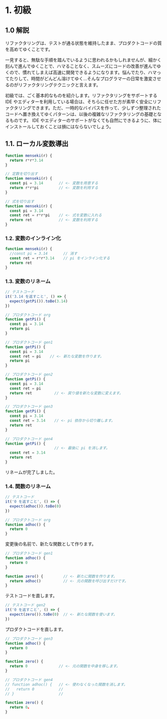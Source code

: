 # 1. 初級

## 1.0 解説

リファクタリングは、テストが通る状態を維持したまま、プロダクトコードの質を高めてゆくことです。

一見すると、無駄な手順を踏んでいるように思われるかもしれませんが、細かく刻んで進んでゆくことで、ハマることなく、スムーズにコードの改善が進んでゆくので、慣れてしまえば高速に開発できるようになります。悩んでたり、ハマってたりして、時間がどんどん溶けてゆく…そんなプログラマーの日常を激変させるのがリファクタリングテクニックと言えます。

初級では、ごく基本的なものを紹介します。リファクタリングをサポートする IDE やエディターを利用している場合は、そちらに任せた方が素早く安全にリファクタリングできます。ただ、一時的なバイパスを作って、少しずつ整理されたコードへ置き換えてゆくパターンは、以後の複雑なリファクタリングの基礎となるものです。 IDE やエディターのサポートがなくても自然にできるように、体にインストールしておくことは損にはならないでしょう。

## 1.1. ローカル変数導出

```js
function menseki(r) {
  return r*r*3.14
}
```

```js
// 定数を切り出す
function menseki(r) {
  const pi = 3.14       // <- 変数を用意する
  return r*r*pi         // <- 変数を利用する
}
```

```js
// 式を切り出す
function menseki(r) {
  const pi = 3.14
  const ret = r*r*pi    // <- 式を変数に入れる
  return ret            // <- 変数を利用する
}
```

### 1.2. 変数のインライン化

```js
function menseki(r) {
  //const pi = 3.14       // 消す
  const ret = r*r*3.14    // pi をインライン化する
  return ret
}
```

### 1.3. 変数のリネーム

``` js
// テストコード
it('3.14 を返すこと', () => {
  expect(getPi()).toBe(3.14)
})
```

``` js
// プロダクトコード org
function getPi() {
  const pi = 3.14
  return pi
}
```

``` js
// プロダクトコード gen1
function getPi() {
  const pi = 3.14
  const ret = pi    // <- 新たな変数を作ります。
  return pi
}
```

``` js
// プロダクトコード gen2
function getPi() {
  const pi = 3.14
  const ret = pi
  return ret          // <- 戻り値を新たな変数に変えます。
}
```

``` js
// プロダクトコード gen3
function getPi() {
  const pi = 3.14
  const ret = 3.14    // <- pi 依存から切り離します。
  return ret
}
```

``` js
// プロダクトコード gen4
function getPi() {
                      // <- 最後に pi を消します。
  const ret = 3.14
  return ret
}
```

リネームが完了しました。

### 1.4. 関数のリネーム

``` js
// テストコード
it('0 を返すこと', () => {
  expect(adhoc()).toBe(0)
})
```

``` js
// プロダクトコード org
function adhoc() {
  return 0
}
```

変更後の名前で、新たな関数として作ります。

``` js
// プロダクトコード gen1
function adhoc() {
  return 0
}

function zero() {         // <- 新たに関数を作ります。
  return adhoc()          // <- 元の関数を呼び出すだけです。
}
```

テストコードを直します。

``` js
// テストコード gen2
it('0 を返すこと', () => {
  expect(zero()).toBe(0)  // <- 新たな関数を使います。
})
```

プロダクトコードを直します。

``` js
// プロダクトコード gen3
function adhoc() {
  return 0
}

function zero() {
  return 0              // <- 元の関数を中身を移します。
}
```

``` js
// プロダクトコード gen4
// function adhoc() {   // <- 使わなくなった関数を消します。
//   return 0           //
// }                    //

function zero() {
  return 0。
}
```
